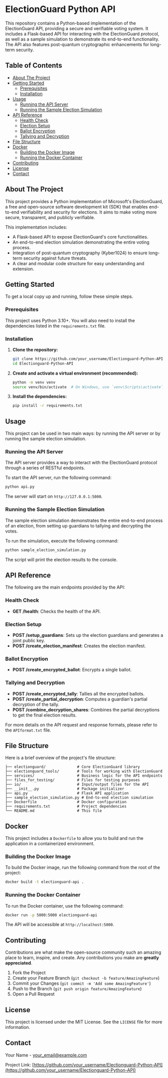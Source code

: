 
# ElectionGuard Python API

This repository contains a Python-based implementation of the ElectionGuard API, providing a secure and verifiable voting system. It includes a Flask-based API for interacting with the ElectionGuard protocol, as well as a sample simulation to demonstrate its end-to-end functionality. The API also features post-quantum cryptographic enhancements for long-term security.

## Table of Contents

- [About The Project](#about-the-project)
- [Getting Started](#getting-started)
  - [Prerequisites](#prerequisites)
  - [Installation](#installation)
- [Usage](#usage)
  - [Running the API Server](#running-the-api-server)
  - [Running the Sample Election Simulation](#running-the-sample-election-simulation)
- [API Reference](#api-reference)
  - [Health Check](#health-check)
  - [Election Setup](#election-setup)
  - [Ballot Encryption](#ballot-encryption)
  - [Tallying and Decryption](#tallying-and-decryption)
- [File Structure](#file-structure)
- [Docker](#docker)
  - [Building the Docker Image](#building-the-docker-image)
  - [Running the Docker Container](#running-the-docker-container)
- [Contributing](#contributing)
- [License](#license)
- [Contact](#contact)

## About The Project

This project provides a Python implementation of Microsoft's ElectionGuard, a free and open-source software development kit (SDK) that enables end-to-end verifiability and security for elections. It aims to make voting more secure, transparent, and publicly verifiable.

This implementation includes:

- A Flask-based API to expose ElectionGuard's core functionalities.
- An end-to-end election simulation demonstrating the entire voting process.
- Integration of post-quantum cryptography (Kyber1024) to ensure long-term security against future threats.
- A clear and modular code structure for easy understanding and extension.

## Getting Started

To get a local copy up and running, follow these simple steps.

### Prerequisites

This project uses Python 3.10+. You will also need to install the dependencies listed in the `requirements.txt` file.

### Installation

1. **Clone the repository:**

   ```sh
   git clone https://github.com/your_username/Electionguard-Python-API.git
   cd Electionguard-Python-API
   ```

2. **Create and activate a virtual environment (recommended):**

   ```sh
   python -m venv venv
   source venv/bin/activate  # On Windows, use `venv\Scripts\activate`
   ```

3. **Install the dependencies:**

   ```sh
   pip install -r requirements.txt
   ```

## Usage

This project can be used in two main ways: by running the API server or by running the sample election simulation.

### Running the API Server

The API server provides a way to interact with the ElectionGuard protocol through a series of RESTful endpoints.

To start the API server, run the following command:

```sh
python api.py
```

The server will start on `http://127.0.0.1:5000`.

### Running the Sample Election Simulation

The sample election simulation demonstrates the entire end-to-end process of an election, from setting up guardians to tallying and decrypting the votes.

To run the simulation, execute the following command:

```sh
python sample_election_simulation.py
```

The script will print the election results to the console.

## API Reference

The following are the main endpoints provided by the API:

### Health Check

- **GET /health**: Checks the health of the API.

### Election Setup

- **POST /setup_guardians**: Sets up the election guardians and generates a joint public key.
- **POST /create_election_manifest**: Creates the election manifest.

### Ballot Encryption

- **POST /create_encrypted_ballot**: Encrypts a single ballot.

### Tallying and Decryption

- **POST /create_encrypted_tally**: Tallies all the encrypted ballots.
- **POST /create_partial_decryption**: Computes a guardian's partial decryption of the tally.
- **POST /combine_decryption_shares**: Combines the partial decryptions to get the final election results.

For more details on the API request and response formats, please refer to the `APIformat.txt` file.

## File Structure

Here is a brief overview of the project's file structure:

```
├── electionguard/              # Core ElectionGuard library
├── electionguard_tools/        # Tools for working with ElectionGuard
├── services/                   # Business logic for the API endpoints
├── files_for_testing/          # Files for testing purposes
├── io/                         # Input/output files for the API
├── __init__.py                 # Package initializer
├── api.py                      # Flask API application
├── sample_election_simulation.py # End-to-end election simulation
├── Dockerfile                  # Docker configuration
├── requirements.txt            # Project dependencies
└── README.md                   # This file
```

## Docker

This project includes a `Dockerfile` to allow you to build and run the application in a containerized environment.

### Building the Docker Image

To build the Docker image, run the following command from the root of the project:

```sh
docker build -t electionguard-api .
```

### Running the Docker Container

To run the Docker container, use the following command:

```sh
docker run -p 5000:5000 electionguard-api
```

The API will be accessible at `http://localhost:5000`.

## Contributing

Contributions are what make the open-source community such an amazing place to learn, inspire, and create. Any contributions you make are **greatly appreciated**.

1. Fork the Project
2. Create your Feature Branch (`git checkout -b feature/AmazingFeature`)
3. Commit your Changes (`git commit -m 'Add some AmazingFeature'`)
4. Push to the Branch (`git push origin feature/AmazingFeature`)
5. Open a Pull Request

## License

This project is licensed under the MIT License. See the `LICENSE` file for more information.

## Contact

Your Name - your_email@example.com

Project Link: [https://github.com/your_username/Electionguard-Python-API](https://github.com/your_username/Electionguard-Python-API)
